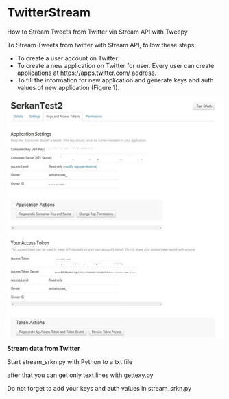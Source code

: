 # TwitterStream
How to Stream Tweets from Twitter via Stream API with Tweepy

To Stream Tweets from twitter with Stream API, follow these steps:
* To create a user account on Twitter.
* To create a new application on Twitter for user. Every user can create applications at https://apps.twitter.com/ address.
* To fill the information for new application and generate keys and auth values of new application (Figure 1).

![API in Twitter](https://github.com/SerkanSavas/TwitterStream/blob/master/images/api.jpg)

**Stream data from Twitter**

Start stream_srkn.py with Python to a txt file

after that you can get only text lines with gettexy.py

Do not forget to add your keys and auth values in stream_srkn.py
